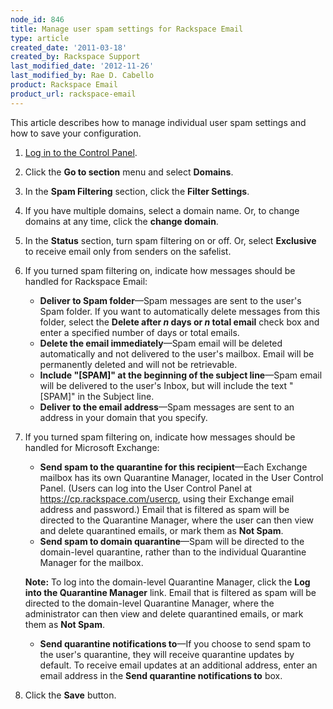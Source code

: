 ```yaml
---
node_id: 846
title: Manage user spam settings for Rackspace Email
type: article
created_date: '2011-03-18'
created_by: Rackspace Support
last_modified_date: '2012-11-26'
last_modified_by: Rae D. Cabello
product: Rackspace Email
product_url: rackspace-email
---
```


This article describes how to manage individual user spam settings and how to save your configuration.

1. [Log in to the Control Panel](https://cp.rackspace.com/).
2. Click the **Go to section** menu and select **Domains**.
3. In the **Spam Filtering** section, click the **Filter Settings**.
4. If you have multiple domains, select a domain name. Or, to change domains at any time, click the **change domain**.
5. In the **Status** section, turn spam filtering on or off. Or, select **Exclusive** to receive email only from senders on the safelist.
6. If you turned spam filtering on, indicate how messages should be handled for Rackspace Email:

    -   **Deliver to Spam folder**&mdash;Spam messages are sent to the user's Spam folder. If you want to automatically delete messages from this folder, select the **Delete after *n* days or *n* total email** check box and enter a specified number of days or total emails.
    -   **Delete the email immediately**&mdash;Spam email will be deleted automatically and not delivered to the user's mailbox. Email will be permanently deleted and will not be retrievable.
    -   **Include "\[SPAM\]" at the beginning of the subject line**&mdash;Spam email
    will be delivered to the user's Inbox, but will include the text "\[SPAM\]" in the Subject line.
    -   **Deliver to the email address**&mdash;Spam messages are sent to an address in your domain that you specify.
7. If you turned spam filtering on, indicate how messages should be handled for Microsoft Exchange:

    -   **Send spam to the quarantine for this recipient**&mdash;Each Exchange mailbox
    has its own Quarantine Manager, located in the User Control Panel.
    (Users can log into the User Control Panel at <https://cp.rackspace.com/usercp>, using their Exchange email address and password.) Email that is filtered as spam will be
    directed to the Quarantine Manager, where the user can then view and
    delete quarantined emails, or mark them as **Not Spam**.
    -   **Send spam to domain quarantine**&mdash;Spam will be directed to the
    domain-level quarantine, rather than to the individual Quarantine
    Manager for the mailbox.

    **Note:** To log into the domain-level Quarantine Manager, click the **Log
into the Quarantine Manager** link. Email that is filtered as spam will be directed to the domain-level Quarantine Manager, where the administrator can then view and delete quarantined emails, or mark them as **Not Spam**.
    -   **Send quarantine notifications to**&mdash;If you choose to send spam to the
    user's quarantine, they will receive quarantine updates by default.
    To receive email updates at an additional address, enter an email
    address in the **Send quarantine notifications to** box.

8. Click the **Save** button.
